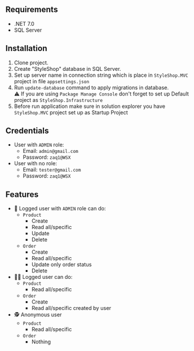 <h2>Requirements</h2>
<ul>
  <li>.NET 7.0 </li>
  <li>SQL Server</li>
</ul>

<h2>Installation</h2>
<ol>
  <li>Clone project.</li>
  <li>Create "StyleShop" database in SQL Server.</li>
  <li>Set up server name in connection string which is place in <code>StyleShop.MVC</code> project in file <code>appsettings.json</code></li>
  <li>Run <code>update-database</code> command to apply migrations in database. </br>
    ⚠️ If you are using <code>Package Manage Console</code> don't forget to set up Default project as <code>StyleShop.Infrastructure</code></li>
  <li>Before run application make sure in solution explorer you have <code>StyleShop.MVC</code> project set up as Startup Project</li>
</ol>
<h2>Credentials</h2>
<ul>
  <li>
    User with <code>ADMIN</code> role:
    <ul>
      <li>Email: <code>admin@gmail.com</code></li>
      <li>Password: <code>zaq1@WSX</code></li>
    </ul>
  </li>
  <li>
     User with no role:
    <ul>
      <li>Email: <code>tester@gmail.com</code></li>
      <li>Password: <code>zaq1@WSX</code></li>
    </ul>
  </li>
</ul>
<h2>Features</h2>
<ul>
  <li> 
    💂 Logged user with <code>ADMIN</code> role can do:
    <ul>
      <li>
        <code>Product</code>
        <ul>
          <li>Create</li>
          <li>Read all/specific</li>
          <li>Update</li>
          <li>Delete</li>
        </ul>
      </li>
      <li>
        <code>Order</code>
        <ul>
          <li>Create</li>
          <li>Read all/specific</li>
          <li>Update only order status</li>
          <li>Delete</li>
        </ul>
      </li>
    </ul>
  </li>
  <li>
    👨‍💼 Logged user can do:
    <ul>
      <li>
        <code>Product</code>
        <ul>
          <li>Read all/specific</li>
        </ul>
      </li>
      <li>
        <code>Order</code>
        <ul>
          <li>Create</li>
          <li>Read all/specific created by user</li>
        </ul>
      </li>
    </ul>
  </li>
  <li>
    🕵️ Anonymous user
    <ul>
      <li>
        <code>Product</code>
        <ul>
          <li>Read all/specific</li>
        </ul>
      </li>
      <li>
        <code>Order</code>
        <ul>
          <li>Nothing</li>
        </ul>
      </li>
    </ul>
  </li>
</ul>
